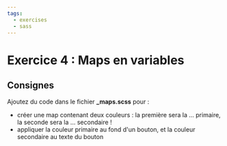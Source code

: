 ```yaml
---
tags:
  - exercises
  - sass
---
```


# Exercice 4 : Maps en variables

## Consignes

Ajoutez du code dans le fichier **\_maps.scss** pour :

- créer une map contenant deux couleurs : la première sera la ... primaire, la seconde sera la ... secondaire !
- appliquer la couleur primaire au fond d'un bouton, et la couleur secondaire au texte du bouton
